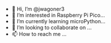 - 👋 Hi, I’m @jwagoner3
- 👀 I’m interested in Raspberry Pi Pico...
- 🌱 I’m currently learning microPython...
- 💞️ I’m looking to collaborate on ...
- 📫 How to reach me ...

<!---
jwagoner3/jwagoner3 is a ✨ special ✨ repository because its `README.md` (this file) appears on your GitHub profile.
You can click the Preview link to take a look at your changes.
--->
